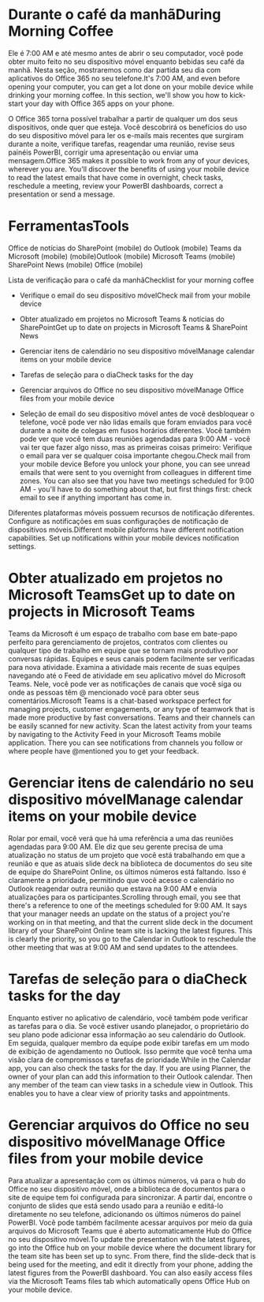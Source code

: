 # <a name="during-morning-coffee"></a><span data-ttu-id="06dd0-101">Durante o café da manhã</span><span class="sxs-lookup"><span data-stu-id="06dd0-101">During Morning Coffee</span></span>

<span data-ttu-id="06dd0-p101">Ele é 7:00 AM e até mesmo antes de abrir o seu computador, você pode obter muito feito no seu dispositivo móvel enquanto bebidas seu café da manhã. Nesta seção, mostraremos como dar partida seu dia com aplicativos do Office 365 no seu telefone.</span><span class="sxs-lookup"><span data-stu-id="06dd0-p101">It's 7:00 AM, and even before opening your computer, you can get a lot done on your mobile device while drinking your morning coffee. In this section, we'll show you how to kick-start your day with Office 365 apps on your phone.</span></span>

<span data-ttu-id="06dd0-p102">O Office 365 torna possível trabalhar a partir de qualquer um dos seus dispositivos, onde quer que esteja. Você descobrirá os benefícios do uso do seu dispositivo móvel para ler os e-mails mais recentes que surgiram durante a noite, verifique tarefas, reagendar uma reunião, revise seus painéis PowerBI, corrigir uma apresentação ou enviar uma mensagem.</span><span class="sxs-lookup"><span data-stu-id="06dd0-p102">Office 365 makes it possible to work from any of your devices, wherever you are. You'll discover the benefits of using your mobile device to read the latest emails that have come in overnight, check tasks, reschedule a meeting, review your PowerBI dashboards, correct a presentation or send a message.</span></span> 

# <a name="tools"></a><span data-ttu-id="06dd0-106">Ferramentas</span><span class="sxs-lookup"><span data-stu-id="06dd0-106">Tools</span></span>
<span data-ttu-id="06dd0-107">Office de notícias do SharePoint (mobile) do Outlook (mobile) Teams da Microsoft (mobile) (mobile)</span><span class="sxs-lookup"><span data-stu-id="06dd0-107">Outlook (mobile) Microsoft Teams (mobile) SharePoint News (mobile) Office (mobile)</span></span>

<span data-ttu-id="06dd0-108">Lista de verificação para o café da manhã</span><span class="sxs-lookup"><span data-stu-id="06dd0-108">Checklist for your morning coffee</span></span>
* <span data-ttu-id="06dd0-109">Verifique o email do seu dispositivo móvel</span><span class="sxs-lookup"><span data-stu-id="06dd0-109">Check mail from your mobile device</span></span>
* <span data-ttu-id="06dd0-110">Obter atualizado em projetos no Microsoft Teams & notícias do SharePoint</span><span class="sxs-lookup"><span data-stu-id="06dd0-110">Get up to date on projects in Microsoft Teams & SharePoint News</span></span>
* <span data-ttu-id="06dd0-111">Gerenciar itens de calendário no seu dispositivo móvel</span><span class="sxs-lookup"><span data-stu-id="06dd0-111">Manage calendar items on your mobile device</span></span>
* <span data-ttu-id="06dd0-112">Tarefas de seleção para o dia</span><span class="sxs-lookup"><span data-stu-id="06dd0-112">Check tasks for the day</span></span>
* <span data-ttu-id="06dd0-113">Gerenciar arquivos do Office no seu dispositivo móvel</span><span class="sxs-lookup"><span data-stu-id="06dd0-113">Manage Office files from your mobile device</span></span>
 

* <span data-ttu-id="06dd0-p103">Seleção de email do seu dispositivo móvel antes de você desbloquear o telefone, você pode ver não lidas emails que foram enviados para você durante a noite de colegas em fusos horários diferentes. Você também pode ver que você tem duas reuniões agendadas para 9:00 AM - você vai ter que fazer algo nisso, mas as primeiras coisas primeiro: Verifique o email para ver se qualquer coisa importante chegou.</span><span class="sxs-lookup"><span data-stu-id="06dd0-p103">Check mail from your mobile device Before you unlock your phone, you can see unread emails that were sent to you overnight from colleagues in different time zones. You can also see that you have two meetings scheduled for 9:00 AM - you'll have to do something about that, but first things first: check email to see if anything important has come in.</span></span>

<span data-ttu-id="06dd0-p104">Diferentes plataformas móveis possuem recursos de notificação diferentes. Configure as notificações em suas configurações de notificação de dispositivos móveis.</span><span class="sxs-lookup"><span data-stu-id="06dd0-p104">Different mobile platforms have different notification capabilities. Set up notifications within your mobile devices notification settings.</span></span> 

# <a name="get-up-to-date-on-projects-in-microsoft-teams"></a><span data-ttu-id="06dd0-118">Obter atualizado em projetos no Microsoft Teams</span><span class="sxs-lookup"><span data-stu-id="06dd0-118">Get up to date on projects in Microsoft Teams</span></span>
<span data-ttu-id="06dd0-p105">Teams da Microsoft é um espaço de trabalho com base em bate-papo perfeito para gerenciamento de projetos, contratos com clientes ou qualquer tipo de trabalho em equipe que se tornam mais produtivo por conversas rápidas. Equipes e seus canais podem facilmente ser verificadas para nova atividade. Examina a atividade mais recente de suas equipes navegando até o Feed de atividade em seu aplicativo móvel do Microsoft Teams. Nele, você pode ver as notificações de canais que você siga ou onde as pessoas têm @ mencionado você para obter seus comentários.</span><span class="sxs-lookup"><span data-stu-id="06dd0-p105">Microsoft Teams is a chat-based workspace perfect for managing projects, customer engagements, or any type of teamwork that is made more productive by fast conversations. Teams and their channels can be easily scanned for new activity. Scan the latest activity from your teams by navigating to the Activity Feed in your Microsoft Teams mobile application. There you can see notifications from channels you follow or where people have @mentioned you to get your feedback.</span></span>  

# <a name="manage-calendar-items-on-your-mobile-device"></a><span data-ttu-id="06dd0-123">Gerenciar itens de calendário no seu dispositivo móvel</span><span class="sxs-lookup"><span data-stu-id="06dd0-123">Manage calendar items on your mobile device</span></span>
<span data-ttu-id="06dd0-p106">Rolar por email, você verá que há uma referência a uma das reuniões agendadas para 9:00 AM. Ele diz que seu gerente precisa de uma atualização no status de um projeto que você está trabalhando em que a reunião e que as atuais slide deck na biblioteca de documentos do seu site de equipe do SharePoint Online, os últimos números está faltando. Isso é claramente a prioridade, permitindo que você acesse o calendário no Outlook reagendar outra reunião que estava na 9:00 AM e envia atualizações para os participantes.</span><span class="sxs-lookup"><span data-stu-id="06dd0-p106">Scrolling through email, you see that there's a reference to one of the meetings scheduled for 9:00 AM. It says that your manager needs an update on the status of a project you're working on in that meeting, and that the current slide deck in the document library of your SharePoint Online team site is lacking the latest figures. This is clearly the priority, so you go to the Calendar in Outlook to reschedule the other meeting that was at 9:00 AM and send updates to the attendees.</span></span>

# <a name="check-tasks-for-the-day"></a><span data-ttu-id="06dd0-127">Tarefas de seleção para o dia</span><span class="sxs-lookup"><span data-stu-id="06dd0-127">Check tasks for the day</span></span>
<span data-ttu-id="06dd0-p107">Enquanto estiver no aplicativo de calendário, você também pode verificar as tarefas para o dia. Se você estiver usando planejador, o proprietário do seu plano pode adicionar essa informação ao seu calendário do Outlook. Em seguida, qualquer membro da equipe pode exibir tarefas em um modo de exibição de agendamento no Outlook. Isso permite que você tenha uma visão clara de compromissos e tarefas de prioridade.</span><span class="sxs-lookup"><span data-stu-id="06dd0-p107">While in the Calendar app, you can also check the tasks for the day. If you are using Planner, the owner of your plan can add this information to their Outlook calendar. Then any member of the team can view tasks in a schedule view in Outlook. This enables you to have a clear view of priority tasks and appointments.</span></span>  

# <a name="manage-office-files-from-your-mobile-device"></a><span data-ttu-id="06dd0-132">Gerenciar arquivos do Office no seu dispositivo móvel</span><span class="sxs-lookup"><span data-stu-id="06dd0-132">Manage Office files from your mobile device</span></span>
<span data-ttu-id="06dd0-p108">Para atualizar a apresentação com os últimos números, vá para o hub do Office no seu dispositivo móvel, onde a biblioteca de documentos para o site de equipe tem foi configurada para sincronizar. A partir daí, encontre o conjunto de slides que está sendo usado para a reunião e editá-lo diretamente no seu telefone, adicionando os últimos números do painel PowerBI. Você pode também facilmente acessar arquivos por meio da guia arquivos do Microsoft Teams que é aberto automaticamente Hub do Office no seu dispositivo móvel.</span><span class="sxs-lookup"><span data-stu-id="06dd0-p108">To update the presentation with the latest figures, go into the Office hub on your mobile device where the document library for the team site has been set up to sync. From there, find the slide-deck that is being used for the meeting, and edit it directly from your phone, adding the latest figures from the PowerBI dashboard. You can also easily access files via the Microsoft Teams files tab which automatically opens Office Hub on your mobile device.</span></span> 